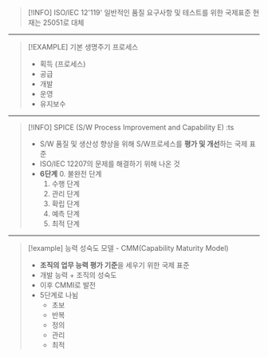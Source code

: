 
> [!INFO] ISO/IEC 12'119'
> 일반적인 품질 요구사항 및 테스트를 위한 국제표준 
> 현재는 25051로 대체

--- 

> [!EXAMPLE] 기본 생명주기 프로세스 
> - 획득 (프로세스)
> - 공급
> - 개발
> - 운영
> - 유지보수

---

> [!INFO] SPICE (S/W Process Improvement and Capability E) :ts
> - S/W 품질 및 생산성 향상을 위해 S/W프로세스를 **평가 및 개선**하는 국제 표준
> - ISO/IEC 12207의 문제를 해결하기 위해 나온 것 
> - **6단계**
> 	0. 불완전 단계
> 	1. 수행 단계
> 	2. 관리 단계
> 	3. 확립 단계 
> 	4. 예측 단계 
> 	5. 최적 단계 

--- 

> [!example] 능력 성숙도 모델  - CMM(Capability Maturity Model)
> - **조직의 업무 능력 평가 기준**을 세우기 위한 국제 표준
> - 개발 능력 + 조직의 성숙도 
> - 이후 CMMI로 발전 
> - 5단계로 나뉨
> 	- 초보
> 	- 반복
> 	- 정의
> 	- 관리
> 	- 최적






 
